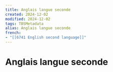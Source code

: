 ```yaml
---
title: Anglais langue seconde
created: 2024-12-02
modified: 2024-12-02
tags: TBSMetadata
alias: Anglais langue seconde
french:
- "[[6741 English second language]]"
---
```

# Anglais langue seconde
